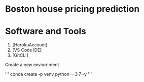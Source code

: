 # Boston house pricing prediction


# Software and Tools
1. [HerokuAccount]
2. [VS Code IDE]
3. [GitCLI]



Create a new enviornment

'''
conda create -p venv python==3.7 -y
'''